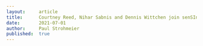 ```yaml
---
layout:     article
title:      Courtney Reed, Nihar Sabnis and Dennis Wittchen join senSInt
date:       2021-07-01
author:     Paul Strohmeier
published:  true
---
```


